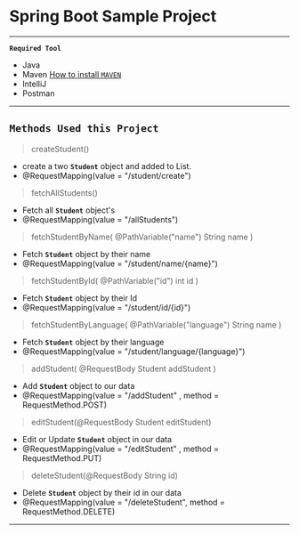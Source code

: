 # Spring Boot Sample Project
---
**`Required Tool`**
* Java 
* Maven [How to install `MAVEN`](https://mkyong.com/maven/how-to-install-maven-in-windows/)
* IntelliJ
* Postman
---
**`Methods Used this Project`**
---
> createStudent()
* create a two **`Student`** object and added to List.
* @RequestMapping(value = "/student/create")

> fetchAllStudents()
* Fetch all **`Student`** object's
* @RequestMapping(value = "/allStudents")

> fetchStudentByName( @PathVariable("name") String name )
* Fetch **`Student`** object by their name
* @RequestMapping(value = "/student/name/{name}")

> fetchStudentById( @PathVariable("id") int id )
* Fetch **`Student`** object by their Id
* @RequestMapping(value = "/student/id/{id}")

> fetchStudentByLanguage( @PathVariable("language") String name )
* Fetch **`Student`** object by their language
* @RequestMapping(value = "/student/language/{language}")

> addStudent( @RequestBody Student addStudent )
* Add **`Student`** object to our data
* @RequestMapping(value = "/addStudent" , method = RequestMethod.POST)

> editStudent(@RequestBody Student editStudent)
* Edit or Update **`Student`** object in our data
* @RequestMapping(value = "/editStudent" , method = RequestMethod.PUT)

> deleteStudent(@RequestBody String id)
* Delete **`Student`** object by their id in our data
* @RequestMapping(value = "/deleteStudent", method = RequestMethod.DELETE)
---
